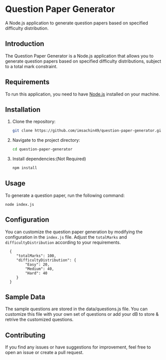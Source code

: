 # Question Paper Generator

A Node.js application to generate question papers based on specified difficulty distribution.

## Introduction

The Question Paper Generator is a Node.js application that allows you to generate question papers based on specified difficulty distributions, subject to a total mark constraint.

## Requirements

To run this application, you need to have [Node.js](https://nodejs.org/) installed on your machine.

## Installation

1. Clone the repository:

   ```bash
   git clone https://github.com/imsachin49/question-paper-generator.git


2. Navigate to the project directory:
    ```bash
    cd question-paper-generator

3. Install dependencies:(Not Required)
    ```bash
    npm install

## Usage

To generate a question paper, run the following command:

    node index.js

## Configuration

You can customize the question paper generation by modifying the configuration in the `index.js` file. Adjust the `totalMarks` and `difficultyDistribution` according to your requirements.

      {
         "totalMarks": 100,
         "difficultyDistribution": {
             "Easy": 20,
             "Medium": 40,
             "Hard": 40
         }
      }

## Sample Data

The sample questions are stored in the data/questions.js file. You can customize this file with your own set of questions
or add your dB to store & retrive the customized questions.

## Contributing

If you find any issues or have suggestions for improvement, feel free to open an issue or create a pull request.
